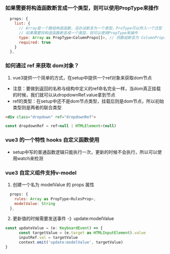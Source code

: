 ### 如果需要将构造函数断言成一个类型，则可以使用PropType来操作

```js
  props: {
    list: {
      // Array是一个数组构造函数，没办法断言为一个类型，ProType可以传入一个泛型
      // 如果需要将构造函数断言成一个类型，则可以使用PropType来操作
      type: Array as PropType<ColumnProps[]>, // 将数组断言为 ColumnProps类型数组
      required: true
    }
  },
```


### 如何通过 ref 来获取 dom对象？

1. vue3提供一个简单的方式，在setup中提供一个ref对象来获取dom节点
- 注意：要做到返回的名称与结构中定义的ref命名完全一样，当dom真正挂载的时候，我们就可以从dropdownRef.value拿到节点
- ref的类型：在setup中还不是dom节点类型，挂载后则是dom节点，所以初始类型则是两者的联合类型
```html
<div class="dropdown" ref="dropdownRef">
```

```js
const dropdownRef = ref<null | HTMLElement>(null) 
```

### vue3 的一个特性 hooks 自定义函数使用
- setup中写的普通函数逻辑只能执行一次，更新的时候不会执行，所以可以使用watch来检测


### vue3 自定义组件支持v-model
1. 创建一个名为 modelValue 的 props 属性
```js
  props: {
    rules: Array as PropType<RulesProp>,
    modelValue: String
  },
```

2. 更新值的时候需要发送事件 -》update:modelValue
```js
const updateValue = (e: KeyboardEvent) => {
      const targetValue = (e.target as HTMLInputElement).value
      inputRef.val = targetValue
      context.emit('update:modelValue', targetValue)
}
```
